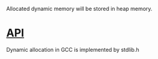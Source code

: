 Allocated dynamic memory will be stored in heap memory.

# [API](API.md)

Dynamic allocation in GCC is implemented by stdlib.h
